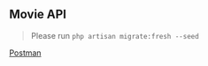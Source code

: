 ## Movie API

> Please run `php artisan migrate:fresh --seed`

[Postman](https://www.postman.com/collections/31250882333b3b19f417)
